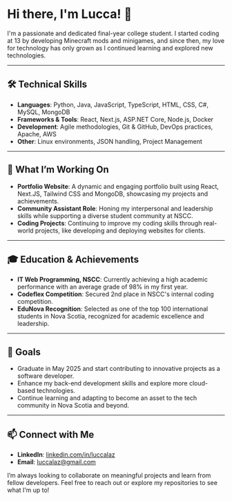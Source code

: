 # Hi there, I'm Lucca! 👋 

I'm a passionate and dedicated final-year college student. I started coding at 13 by developing Minecraft mods and minigames, and since then, my love for technology has only grown as I continued learning and explored new technologies.

---

## 🛠️ Technical Skills

- **Languages**: Python, Java, JavaScript, TypeScript, HTML, CSS, C#, MySQL, MongoDB
- **Frameworks & Tools**: React, Next.js, ASP.NET Core, Node.js, Docker
- **Development**: Agile methodologies, Git & GitHub, DevOps practices, Apache, AWS
- **Other**: Linux environments, JSON handling, Project Management

---

## 🚀 What I’m Working On

- **Portfolio Website**: A dynamic and engaging portfolio built using React, Next.JS, Tailwind CSS and MongoDB, showcasing my projects and achievements.
- **Community Assistant Role**: Honing my interpersonal and leadership skills while supporting a diverse student community at NSCC.
- **Coding Projects**: Continuing to improve my coding skills through real-world projects, like developing and deploying websites for clients.

---

## 🎓 Education & Achievements

- **IT Web Programming, NSCC**: Currently achieving a high academic performance with an average grade of 98% in my first year.
- **Codeflex Competition**: Secured 2nd place in NSCC's internal coding competition.
- **EduNova Recognition**: Selected as one of the top 100 international students in Nova Scotia, recognized for academic excellence and leadership.

---

## 🌱 Goals

- Graduate in May 2025 and start contributing to innovative projects as a software developer.
- Enhance my back-end development skills and explore more cloud-based technologies.
- Continue learning and adapting to become an asset to the tech community in Nova Scotia and beyond.

---

## 📫 Connect with Me

- **LinkedIn**: [linkedin.com/in/luccalaz](https://www.linkedin.com/in/luccalaz)
- **Email**: luccalaz@gmail.com

I’m always looking to collaborate on meaningful projects and learn from fellow developers. Feel free to reach out or explore my repositories to see what I’m up to!
